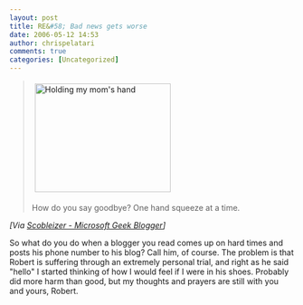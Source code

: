 ```yaml
---
layout: post
title: RE&#58; Bad news gets worse
date: 2006-05-12 14:53
author: chrispelatari
comments: true
categories: [Uncategorized]
---
```


<blockquote>
  <p><a href="http://www.flickr.com/photos/35034363287@N01/144087455/"><img height="192" alt="Holding my mom's hand" hspace="5" src="http://static.flickr.com/50/144087455_e8bbafbf62_m.jpg" width="240" align="top" vspace="5" border="0" /></a> </p>
  <p>How do you say goodbye? One hand squeeze at a time.</p></blockquote>
<p><i>[Via <a href="http://scobleizer.wordpress.com/2006/05/10/bad-news-gets-worse/">Scobleizer
- Microsoft Geek Blogger</a>]</i> </p>
<p>So what do you do when a blogger you read comes up on hard times and posts
his phone number to his blog? Call him, of course. The problem is that Robert is
suffering through an extremely personal trial, and right as he said "hello" I
started thinking of how I would feel if I were in his shoes. Probably did more
harm than good, but my thoughts and prayers are still with you and yours,
Robert.</p>
